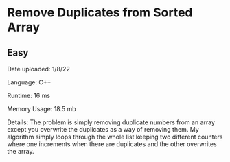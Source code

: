 
# Remove Duplicates from Sorted Array

## Easy

Date uploaded: 1/8/22

Language: C++

Runtime: 16 ms

Memory Usage: 18.5 mb

Details: The problem is simply removing duplicate numbers from an array except you overwrite the duplicates as a way of removing them. My algorithm simply loops through the whole list keeping two different counters where one increments when there are duplicates and the other overwrites the array.
